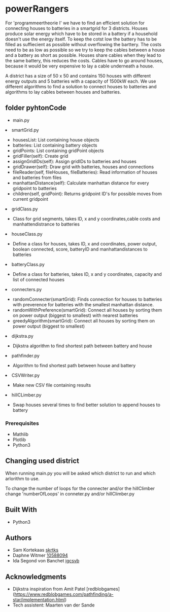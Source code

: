 # powerRangers

For 'programmeertheorie I' we have to find an efficient solution for connecting houses to batteries in a smartgrid for 3 districts. Houses produce solar energy which have to be stored in a battery if a household doesn't use the energy itself. To keep the cotst low the battery has to be filled as suffiecient as possible without overflowing the barttery. The costs need to be as low as possible so we try to keep the cables between a house and a battery as short as possible. Houses share cables when they lead to the same battery, this reduces the costs. Cables have to go around houses, because it would be very expensive to lay a cable underneath a house. 

A district has a size of 50 x 50 and contains 150 houses with different energy outputs and 5 batteries with a capacity of 1500kW each. We use different algorithms to find a solution to connect houses to batteries and algorithms to lay cables between houses and batteries.

## folder pyhtonCode

<ul>
    <li>main.py</li
        <ul>
        </ul>
    <li>smartGrid.py</li>
         <ul>
            <li>housesList: List containing house objects</li>
            <li>batteries: List containing battery objects</li>
            <li>gridPoints: List containing gridPoint objects</li>
            <li>gridFiller(self): Create grid</li>
            <li>assignGridIDs(self): Assign gridIDs to batteries and houses</li>
            <li>gridDrawer(self): Draw grid with batteries, houses and connections</li>
            <li>fileReader(self, fileHouses, fileBatteries): Read information of houses and batteries from files</li>
            <li>manhattanDistance(self): Calculate manhattan distance for every gridpoint to batteries</li>
            <li>children(self, gridPoint): Returns gridpoint ID's for possible moves from current gridpoint</li>
        </ul>
    <li>gridClass.py</li>
        <ul>
            <li>Class for grid segments, takes ID, x and y coordinates,cable costs and
    manhattendistrance to batteries</li>
        </ul>
    <li>houseClass.py</li>
        <ul>
            <li>Define a class for houses, takes ID, x and coordinates, power output, boolean connected, score, batteryID and           manhattandistances to batteries</li>
        </ul>
    <li>batteryClass.py</li>
        <ul>
            <li>Define a class for batteries, takes ID, x and y coordinates, capacity and list of connected houses</li>
        </ul>
    <li>connecters.py</li>
        <ul>
             <li>randomConnecter(smartGrid): Finds connection for houses to batteries with preverence for batteries with
                 the smallest manhattan distance.</li>
            <li>randomWithPreference(smartGrid): Connect all houses by sorting them on power output (biggest to smallest) with nearest                   batteries </li>
            <li>greedyAlgorithm(smartGrid): Connect all houses by sorting them on power output (biggest to smallest)</li>
        </ul>
    <li>dijkstra.py</li>
        <ul>
            <li>Dijkstra algorithm to find shortest path between battery and house</li>
        </ul>
    <li>pathfinder.py</li>
        <ul>
            <li>Algorithm to find shortest path between house and battery</li>
        </ul>
    <li>CSVWriter.py</li>
        <ul>
            <li>Make new CSV file containing results</li>
        </ul>
    <li>hillCLimber.py</li>
        <ul>
            <li>Swap houses several times to find better solution to append houses to battery</li>
        </ul>
    </li>
</ul>

### Prerequisites

- Mathlib 
- Plotlib
- Python3

## Changing used district

When running main.py you will be asked which district to run and which arlorithm to use. 

To change the number of loops for the connecter and/or the hillClimber change 'numberOfLoops' 
in conneter.py and/or hillClimber.py

## Built With

* Python3

## Authors

* Sam Kortekaas            [skrtks](https://github.com/skrtks)
* Daphne Witmer            [10588094](https://github.com/10588094)
* Ida Segond von Banchet   [igcsvb](https://github.com/igcsvb)

## Acknowledgments

* Dijkstra inspiration from Amit Patel [redblobgames] (https://www.redblobgames.com/pathfinding/a-star/implementation.html)
* Tech assistent: Maarten van der Sande
